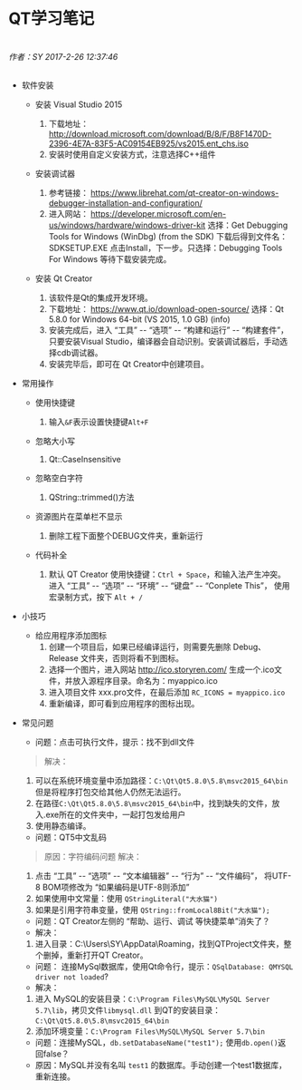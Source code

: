 # QT学习笔记

#
*作者：SY*
*2017-2-26 12:37:46*
##

+ 软件安装
	+ 安装 Visual Studio 2015
		1. 下载地址：
		http://download.microsoft.com/download/B/8/F/B8F1470D-2396-4E7A-83F5-AC09154EB925/vs2015.ent_chs.iso
		2. 安装时使用自定义安装方式，注意选择C++组件	
	+ 安装调试器
		1. 参考链接：
		https://www.librehat.com/qt-creator-on-windows-debugger-installation-and-configuration/
		2. 进入网站：
		https://developer.microsoft.com/en-us/windows/hardware/windows-driver-kit
		选择：Get Debugging Tools for Windows (WinDbg) (from the SDK)
		下载后得到文件名：	SDKSETUP.EXE
		点击Install，下一步。只选择：Debugging Tools For Windows 等待下载安装完成。

	+ 安装 Qt Creator
		1. 该软件是Qt的集成开发环境。
		2. 下载地址：
		https://www.qt.io/download-open-source/
		选择：Qt 5.8.0 for Windows 64-bit (VS 2015, 1.0 GB)    (info)
		3. 安装完成后，进入 “工具” -- “选项” -- “构建和运行” -- “构建套件”，
		只要安装Visual Studio，编译器会自动识别。安装调试器后，手动选择cdb调试器。
		4. 安装完毕后，即可在 Qt Creator中创建项目。
	
+ 常用操作
	+ 使用快捷键
		1. 输入`&F`表示设置快捷键`Alt+F`
	
	+ 忽略大小写
		1. Qt::CaseInsensitive
	
	+ 忽略空白字符
		1. QString::trimmed()方法

	+ 资源图片在菜单栏不显示
		1. 删除工程下面整个DEBUG文件夹，重新运行

	+ 代码补全
		1. 默认 QT Creator 使用快捷键：`Ctrl + Space`，和输入法产生冲突。
		进入 “工具” -- “选项” -- “环境” -- “键盘” -- “Conplete This”，
		使用宏录制方式，按下 `Alt + /`

+ 小技巧
	+ 给应用程序添加图标
		1. 创建一个项目后，如果已经编译运行，则需要先删除 Debug、Release 文件夹，否则将看不到图标。
		2. 选择一个图片，进入网站 http://ico.storyren.com/ 生成一个.ico文件，并放入源程序目录。命名为：myappico.ico
		3. 进入项目文件 xxx.pro文件，在最后添加 `RC_ICONS = myappico.ico`
		4. 重新编译，即可看到应用程序的图标出现。
	

+ 常见问题

	+ 问题：点击可执行文件，提示：找不到dll文件
	> 解决：
	1. 可以在系统环境变量中添加路径：`C:\Qt\Qt5.8.0\5.8\msvc2015_64\bin`
	但是将程序打包交给其他人仍然无法运行。
	2. 在路径`C:\Qt\Qt5.8.0\5.8\msvc2015_64\bin`中，找到缺失的文件，放入.exe所在的文件夹中，一起打包发给用户
	3. 使用静态编译。
	
	+ 问题：QT5中文乱码
	> 原因：字符编码问题
	> 解决：
	1. 点击 “工具” -- “选项” -- “文本编辑器” -- “行为” -- “文件编码”，
	将UTF-8 BOM项修改为 “如果编码是UTF-8则添加”
	2. 如果使用中文常量：使用 `QStringLiteral("大水猫")`
	3. 如果是引用字符串变量，使用 `QString::fromLocal8Bit("大水猫");`

	+ 问题：QT Creator左侧的 “帮助、运行、调试 等快捷菜单”消失了？
	+ 解决：
	1. 进入目录：C:\Users\SY\AppData\Roaming，找到QTProject文件夹，整个删掉，重新打开QT Creator。

	+ 问题： 连接MySql数据库，使用Qt命令行，提示：`QSqlDatabase: QMYSQL driver not loaded`?
	+ 解决：
	1. 进入 MySQL的安装目录：`C:\Program Files\MySQL\MySQL Server 5.7\lib`，拷贝文件`libmysql.dll`
	到QT的安装目录：`C:\Qt\Qt5.8.0\5.8\msvc2015_64\bin`
	2. 添加环境变量：`C:\Program Files\MySQL\MySQL Server 5.7\bin`

	+ 问题：连接MySQL，`db.setDatabaseName("test1");` 使用`db.open()`返回false？
	+ 原因：MySQL并没有名叫 `test1` 的数据库。手动创建一个test1数据库，重新连接。